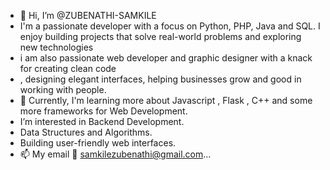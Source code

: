 - 👋 Hi, I’m @ZUBENATHI-SAMKILE
- I'm a passionate developer with a focus on Python, PHP, Java and SQL. I enjoy building projects that solve real-world problems and exploring new technologies
- i am also passionate web developer and graphic designer with a knack for creating clean code
- , designing elegant interfaces, helping businesses grow and good in working with people.
- 🌱 Currently, I'm learning more about Javascript , Flask , C++ and some more frameworks for Web Development.
- I’m interested in Backend Development. 
- Data Structures and Algorithms.
- Building user-friendly web interfaces.
- 📫 My email 📧 samkilezubenathi@gmail.com...

<!---
ZUBENATHI-SAMKILE/ZUBENATHI-SAMKILE is a ✨ special ✨ repository because its `README.md` (this file) appears on your GitHub profile.
You can click the Preview link to take a look at your changes.
--->
